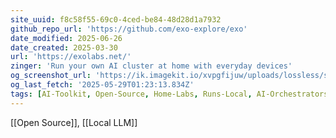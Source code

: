 ```yaml
---
site_uuid: f8c58f55-69c0-4ced-be84-48d28d1a7932
github_repo_url: 'https://github.com/exo-explore/exo'
date_modified: 2025-06-26
date_created: 2025-03-30
url: 'https://exolabs.net/'
zinger: 'Run your own AI cluster at home with everyday devices'
og_screenshot_url: 'https://ik.imagekit.io/xvpgfijuw/uploads/lossless/screenshots/20250529_Exo_og_screenshot.jpeg'
og_last_fetch: '2025-05-29T01:23:13.834Z'
tags: [AI-Toolkit, Open-Source, Home-Labs, Runs-Local, AI-Orchestrators]
---
```


[[Open Source]], [[Local LLM]]